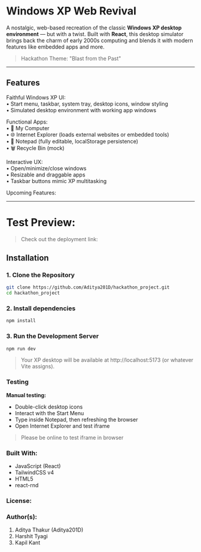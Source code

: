 # Windows XP Web Revival

A nostalgic, web-based recreation of the classic **Windows XP desktop environment** — but with a twist. Built with **React**, this desktop simulator brings back the charm of early 2000s computing and blends it with modern features like embedded apps and more.

> Hackathon Theme: "Blast from the Past"

---

## Features

Faithful Windows XP UI:  
• Start menu, taskbar, system tray, desktop icons, window styling  
• Simulated desktop environment with working app windows  

Functional Apps:  
• 📁 My Computer  
• 🌐 Internet Explorer (loads external websites or embedded tools)  
• 📝 Notepad (fully editable, localStorage persistence)  
• 🗑️ Recycle Bin (mock)  

Interactive UX:  
• Open/minimize/close windows  
• Resizable and draggable apps  
• Taskbar buttons mimic XP multitasking

Upcoming Features:

---

# Test Preview:

> Check out the deployment link:



## Installation

### 1. Clone the Repository

```bash
git clone https://github.com/Aditya201D/hackathon_project.git
cd hackathon_project
```

### 2. Install dependencies
```bash
npm install
```

### 3. Run the Development Server
```bash
npm run dev
```

>Your XP desktop will be available at http://localhost:5173 (or whatever Vite assigns).


### Testing
**Manual testing:**
+ Double-click desktop icons
+ Interact with the Start Menu
+ Type inside Notepad, then refreshing the browser
+ Open Internet Explorer and test iframe

> Please be online to test iframe in browser

### Built With:

+ JavaScript (React)
+ TailwindCSS v4
+ HTML5
+ react-rnd

### License:


### Author(s):

1. Aditya Thakur (Aditya201D)
2. Harshit Tyagi
3. Kapil Kant